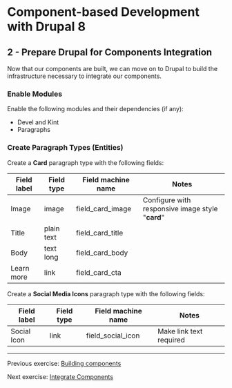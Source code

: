 # Component-based Development with Drupal 8

## 2 - Prepare Drupal for Components Integration
Now that our components are built, we can move on to Drupal to build the infrastructure necessary to integrate our components.

### Enable Modules
Enable the following modules and their dependencies (if any):
* Devel and Kint
* Paragraphs


### Create Paragraph Types (Entities)

Create a **Card** paragraph type with the following fields:

Field label | Field type      | Field machine name  | Notes
----------- | --------------- | ------------------- | ----------------
Image       | image           | field_card_image    | Configure with responsive image style "**card**"
Title       | plain text      | field_card_title    |
Body        | text long       | field_card_body     |
Learn more  | link            | field_card_cta      |

Create a **Social Media Icons** paragraph type with the following fields:

Field label | Field type      | Field machine name  | Notes
----------- | --------------- | ------------------- | ----------------
Social Icon | link            | field_social_icon   | Make link text required


---

Previous exercise:  [Building components](2-building-components.md)

Next exercise:  [Integrate Components](4-integrating-components.md)
